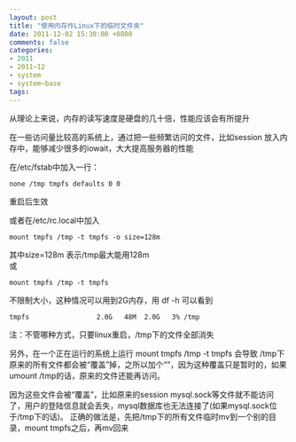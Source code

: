 ```yaml
---
layout: post
title: "使用内存作Linux下的临时文件夹"
date: 2011-12-02 15:30:00 +0800
comments: false
categories:
- 2011
- 2011~12
- system
- system~base
tags:
---
```

从理论上来说，内存的读写速度是硬盘的几十倍，性能应该会有所提升

在一些访问量比较高的系统上，通过把一些频繁访问的文件，比如session 放入内存中，能够减少很多的iowait，大大提高服务器的性能

在/etc/fstab中加入一行：
```
none /tmp tmpfs defaults 0 0
```
重启后生效

或者在/etc/rc.local中加入
```
mount tmpfs /tmp -t tmpfs -o size=128m
```
其中size=128m 表示/tmp最大能用128m  
或  
```
mount tmpfs /tmp -t tmpfs
```
不限制大小，这种情况可以用到2G内存，用 df -h 可以看到
```
tmpfs                 2.0G   48M  2.0G   3% /tmp
```
注：不管哪种方式，只要linux重启，/tmp下的文件全部消失

  另外，在一个正在运行的系统上运行 mount tmpfs /tmp -t tmpfs  会导致 /tmp下原来的所有文件都会被“覆盖”掉，之所以加个“”，因为这种覆盖只是暂时的，如果 umount /tmp的话，原来的文件还能再访问。

  因为这些文件会被“覆盖”，比如原来的session mysql.sock等文件就不能访问了，用户的登陆信息就会丢失，mysql数据库也无法连接了(如果mysql.sock位于/tmp下的话)。
正确的做法是，先把/tmp下的所有文件临时mv到一个别的目录，mount tmpfs之后，再mv回来

